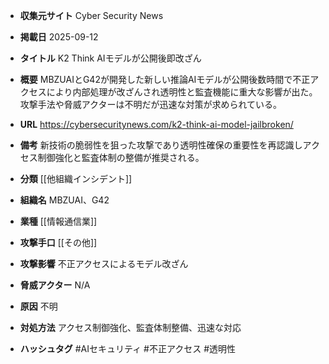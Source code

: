 - **収集元サイト**
Cyber Security News

- **掲載日**
2025-09-12

- **タイトル**
K2 Think AIモデルが公開後即改ざん

- **概要**
MBZUAIとG42が開発した新しい推論AIモデルが公開後数時間で不正アクセスにより内部処理が改ざんされ透明性と監査機能に重大な影響が出た。攻撃手法や脅威アクターは不明だが迅速な対策が求められている。

- **URL**
https://cybersecuritynews.com/k2-think-ai-model-jailbroken/

- **備考**
新技術の脆弱性を狙った攻撃であり透明性確保の重要性を再認識しアクセス制御強化と監査体制の整備が推奨される。

- **分類**
[[他組織インシデント]]

- **組織名**
MBZUAI、G42

- **業種**
[[情報通信業]]

- **攻撃手口**
[[その他]]

- **攻撃影響**
不正アクセスによるモデル改ざん

- **脅威アクター**
N/A

- **原因**
不明

- **対処方法**
アクセス制御強化、監査体制整備、迅速な対応

- **ハッシュタグ**
#AIセキュリティ #不正アクセス #透明性
